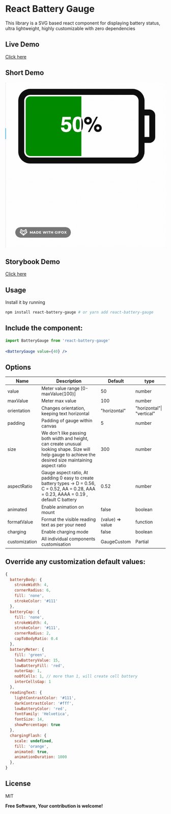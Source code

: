 # React Battery Gauge

This library is a SVG based react component for displaying battery status, ultra lightweight, highly customizable with zero dependencies

## Live Demo

[Click here](https://umerbhat.github.io/react-battery-gauge/)

## Short Demo

![Short Demo](demo/demo1.gif)

## Storybook Demo

[Click here](https://master--61c950606cc89f003a4379c2.chromatic.com/)

## Usage

Install it by running

```bash
npm install react-battery-gauge # or yarn add react-battery-gauge
```

## Include the component:

```jsx
import BatteryGauge from 'react-battery-gauge'

<BatteryGauge value={40} />
```

## Options

| Name          | Description                                                                                                                                              | Default          | type                      |
| ------------- | -------------------------------------------------------------------------------------------------------------------------------------------------------- | ---------------- | ------------------------- |
| value         | Meter value range [0-maxValue(100)]                                                                                                                      | 50               | number                    |
| maxValue      | Meter max value                                                                                                                                          | 100              | number                    |
| orientation   | Changes orientation, keeping text horizontal                                                                                                             | "horizontal"     | "horizontal"\| "vertical" |
| padding       | Padding of gauge within canvas                                                                                                                           | 5                | number                    |
| size          | We don't like passing both width and height, can create unusual looking shape. Size will help gauge to achieve the desired size maintaining aspect ratio | 300              | number                    |
| aspectRatio   | Gauge aspect ratio, At padding 0 easy to create battery types -> D = 0.56, C = 0.52, AA = 0.28, AAA = 0.23, AAAA = 0.19 , default C battery              | 0.52             | number                    |
| animated      | Enable animation on mount                                                                                                                                | false            | boolean                   |
| formatValue   | Format the visible reading text as per your need                                                                                                         | (value) => value | function                  |
| charging      | Enable charging mode                                                                                                                                     | false            | boolean                   |
| customization | All individual components customisation                                                                                                                  | GaugeCustom      | Partial<TGaugeCustom>     |

## Override any customization default values:

```js
{
  batteryBody: {
    strokeWidth: 4,
    cornerRadius: 6,
    fill: 'none',
    strokeColor: '#111'
  },
  batteryCap: {
    fill: 'none',
    strokeWidth: 4,
    strokeColor: '#111',
    cornerRadius: 2,
    capToBodyRatio: 0.4
  },
  batteryMeter: {
    fill: 'green',
    lowBatteryValue: 15,
    lowBatteryFill: 'red',
    outerGap: 1,
    noOfCells: 1, // more than 1, will create cell battery
    interCellsGap: 1
  },
  readingText: {
    lightContrastColor: '#111',
    darkContrastColor: '#fff',
    lowBatteryColor: 'red',
    fontFamily: 'Helvetica',
    fontSize: 14,
    showPercentage: true
  },
  chargingFlash: {
    scale: undefined,
    fill: 'orange',
    animated: true,
    animationDuration: 1000
  },
}
```

## License

MIT

**Free Software, Your contribution is welcome!**
